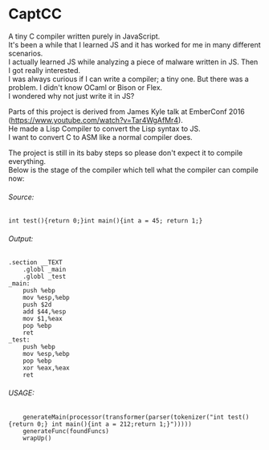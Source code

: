 # CaptCC
A tiny C compiler written purely in JavaScript.   
It's been a while that I learned JS and it has worked for me in many different scenarios.    
I actually learned JS while analyzing a piece of malware written in JS. Then I got really interested.   
I was always curious if I can write a compiler; a tiny one. But there was a problem. I didn't know OCaml or Bison or Flex.   
I wondered why not just write it in JS?   


Parts of this project is derived from James Kyle talk at EmberConf 2016 (https://www.youtube.com/watch?v=Tar4WgAfMr4).   
He made a Lisp Compiler to convert the Lisp syntax to JS.   
I want to convert C to ASM like a normal compiler does.   

The project is still in its baby steps so please don't expect it to compile everything.   
Below is the stage of the compiler which tell what the compiler can compile now:   

###### Source:   

    int test(){return 0;}int main(){int a = 45; return 1;}

###### Output:

    .section __TEXT
        .globl _main
        .globl _test
    _main:
        push %ebp
        mov %esp,%ebp
        push $2d
        add $44,%esp
        mov $1,%eax
        pop %ebp
        ret
    _test:
        push %ebp
        mov %esp,%ebp
        pop %ebp
        xor %eax,%eax
        ret 
   
   

###### USAGE:   
   
        generateMain(processor(transformer(parser(tokenizer("int test(){return 0;} int main(){int a = 212;return 1;}")))))
        generateFunc(foundFuncs)
        wrapUp()  
